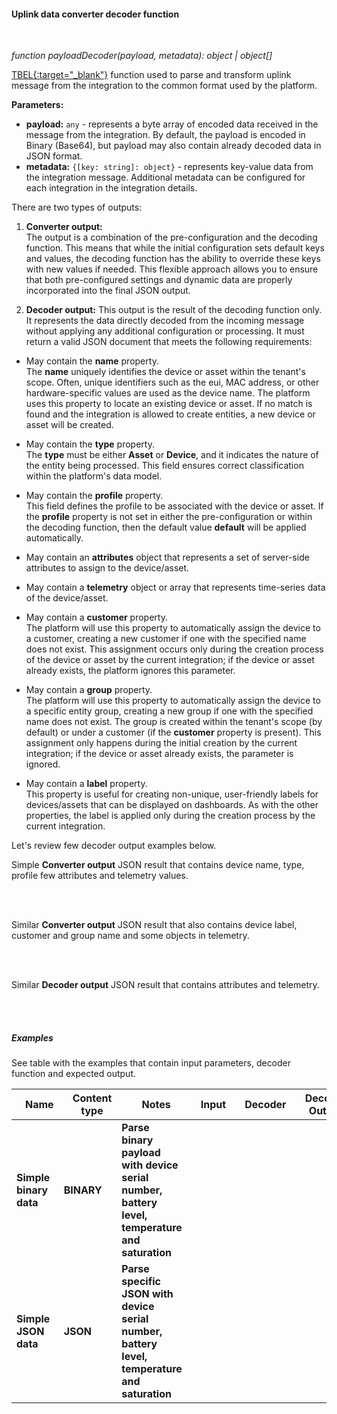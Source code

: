 #### Uplink data converter decoder function

<div class="divider"></div>
<br/>

*function payloadDecoder(payload, metadata): object | object[]*

[TBEL{:target="_blank"}](${siteBaseUrl}/docs${docPlatformPrefix}/user-guide/tbel/) function used to parse and transform uplink message from the integration to the common format used by the platform.

**Parameters:**

<ul>
  <li>
    <b>payload:</b> <code>any</code> - represents a byte array of encoded data received in the message from the integration. By default, the payload is encoded in Binary (Base64), but payload may also contain already decoded data in JSON format.
  </li>
  <li>
    <b>metadata:</b> <code>{[key: string]: object}</code> - represents key-value data from the integration message. Additional metadata can be configured for each integration in the integration details.
  </li>
</ul>

There are two types of outputs:

1. **Converter output:**  
   The output is a combination of the pre-configuration and the decoding function. This means that while the initial configuration sets default keys and values, the decoding function has the ability to override these keys with new values if needed. This flexible approach allows you to ensure that both pre-configured settings and dynamic data are properly incorporated into the final JSON output.

2. **Decoder output:**
   This output is the result of the decoding function only. It represents the data directly decoded from the incoming message without applying any additional configuration or processing. It must return a valid JSON document that meets the following requirements:

* May contain the **name** property.  
  The **name** uniquely identifies the device or asset within the tenant's scope. Often, unique identifiers such as the eui, MAC address, or other hardware-specific values are used as the device name. The platform uses this property to locate an existing device or asset. If no match is found and the integration is allowed to create entities, a new device or asset will be created.

* May contain the **type** property.  
  The **type** must be either **Asset** or **Device**, and it indicates the nature of the entity being processed. This field ensures correct classification within the platform's data model.

* May contain the **profile** property.  
  This field defines the profile to be associated with the device or asset. If the **profile** property is not set in either the pre-configuration or within the decoding function, then the default value **default** will be applied automatically.

* May contain an **attributes** object that represents a set of server-side attributes to assign to the device/asset.

* May contain a **telemetry** object or array that represents time-series data of the device/asset.

* May contain a **customer** property.  
  The platform will use this property to automatically assign the device to a customer, creating a new customer if one with the specified name does not exist. This assignment occurs only during the creation process of the device or asset by the current integration; if the device or asset already exists, the platform ignores this parameter.

* May contain a **group** property.  
  The platform will use this property to automatically assign the device to a specific entity group, creating a new group if one with the specified name does not exist. The group is created within the tenant's scope (by default) or under a customer (if the **customer** property is present). This assignment only happens during the initial creation by the current integration; if the device or asset already exists, the parameter is ignored.

* May contain a **label** property.  
  This property is useful for creating non-unique, user-friendly labels for devices/assets that can be displayed on dashboards. As with the other properties, the label is applied only during the creation process by the current integration.

Let's review few decoder output examples below.

Simple **Converter output** JSON result that contains device name, type, profile few attributes and telemetry values.

<br>

<div style="padding-left: 64px;"
     tb-help-popup="converter/tbel/examples/decoder_v2/simple_json_output"
     tb-help-popup-placement="top"
     [tb-help-popup-style]="{maxHeight: '50vh', maxWidth: '50vw'}"
     trigger-style="font-size: 16px;"
     trigger-text="Simple json output">
</div>

<br>

Similar **Converter output** JSON result that also contains device label, customer and group name and some objects in telemetry.

<br>

<div style="padding-left: 64px;"
     tb-help-popup="converter/tbel/examples/decoder_v2/label_json_output"
     tb-help-popup-placement="top"
     [tb-help-popup-style]="{maxHeight: '50vh', maxWidth: '50vw'}"
     trigger-style="font-size: 16px;"
     trigger-text="Output with device label, customer and group names">
</div>

<br>

Similar **Decoder output** JSON result that contains attributes and telemetry.

<br>

<div style="padding-left: 64px;"
     tb-help-popup="converter/tbel/examples/decoder_v2/decoder_json_output"
     tb-help-popup-placement="top"
     [tb-help-popup-style]="{maxHeight: '50vh', maxWidth: '50vw'}"
     trigger-style="font-size: 16px;"
     trigger-text="Output with attributes and telemetry">
</div>

<br>

<div class="divider"></div>

##### Examples

See table with the examples that contain input parameters, decoder function and expected output.

<table style="max-width: 1200px;">
<thead>
<tr>
<th style="max-width: 150px; padding-left: 22px;">
<b>Name</b>
</th>
<th style="max-width: 150px; padding-left: 22px;">
<b>Content type</b>
</th>
<th style="max-width: 300px; padding-left: 22px;">
<b>Notes</b>
</th>
<th style="max-width: 200px; padding-left: 22px;">
<b>Input</b>
</th>
<th style="max-width: 200px; padding-left: 22px;">
<b>Decoder</b>
</th>
<th style="max-width: 200px; padding-left: 22px;">
<b>Decoder Output</b>
</th>
<th style="max-width: 200px; padding-left: 22px;">
<b>Converter Output</b>
</th>
</tr>
</thead>
<tbody>
<tr>
<td>
<b>Simple binary data</b>
</td>
<td>
<b>BINARY</b>
</td>
<td>
<b>Parse binary payload with device serial number, battery level, temperature and saturation</b>
</td>
<td>
<span tb-help-popup="converter/tbel/examples/decoder/simple-binary/payload" tb-help-popup-placement="top" trigger-style="font-size: 16px; line-height: 75px;" trigger-text="payload"></span>
<span tb-help-popup="converter/tbel/examples/decoder_v2/simple-metadata/metadata" tb-help-popup-placement="top" trigger-style="font-size: 16px;" trigger-text="metadata" [tb-help-popup-style]="{maxWidth: '600px'}"></span>
</td>
<td>
<span tb-help-popup="converter/tbel/examples/decoder_v2/simple-binary/decoder_fn" tb-help-popup-placement="top" trigger-style="font-size: 16px; line-height: 75px;" trigger-text="Decoder function"></span>
</td>
<td>
<span tb-help-popup="converter/tbel/examples/decoder_v2/simple-binary/decoder_output" tb-help-popup-placement="top" trigger-style="font-size: 16px; line-height: 75px;" trigger-text="Decoder output"></span>
</td>
<td>
<span tb-help-popup="converter/tbel/examples/decoder_v2/simple-binary/converter_output" tb-help-popup-placement="top" trigger-style="font-size: 16px; line-height: 75px;" trigger-text="Converter output"></span>
</td>
</tr>
<tr>
<td>
<b>Simple JSON data</b>
</td>
<td>
<b>JSON</b>
</td>
<td>
<b>Parse specific JSON with device serial number, battery level, temperature and saturation</b>
</td>
<td>
<span tb-help-popup="converter/tbel/examples/decoder_v2/simple-json/payload" tb-help-popup-placement="top" trigger-style="font-size: 16px; line-height: 75px;" trigger-text="payload"></span>
<span tb-help-popup="converter/tbel/examples/decoder_v2/simple-metadata/metadata" tb-help-popup-placement="top" trigger-style="font-size: 16px;" trigger-text="metadata" [tb-help-popup-style]="{maxWidth: '600px'}"></span>
</td>
<td>
<span tb-help-popup="converter/tbel/examples/decoder_v2/simple-json/decoder_fn" tb-help-popup-placement="top" trigger-style="font-size: 16px; line-height: 75px;" trigger-text="Decoder function"></span>
</td>
<td>
<span tb-help-popup="converter/tbel/examples/decoder_v2/simple-json/decoder_output" tb-help-popup-placement="top" trigger-style="font-size: 16px; line-height: 75px;" trigger-text="Decoder output"></span>
</td>
<td>
<span tb-help-popup="converter/tbel/examples/decoder_v2/simple-json/converter_output" tb-help-popup-placement="top" trigger-style="font-size: 16px; line-height: 75px;" trigger-text="Converter output"></span>
</td>
</tr>
</tbody>
</table>
